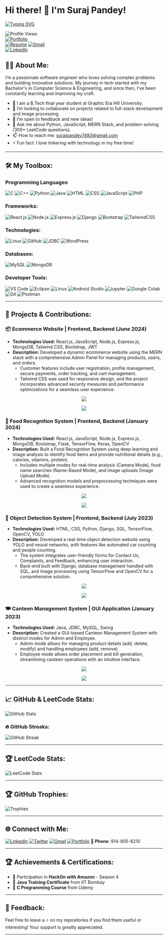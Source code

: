 # Hi there! 👋 I'm Suraj Pandey!  
[![Typing SVG](https://readme-typing-svg.herokuapp.com?font=Fira+Code&size=24&pause=1000&color=00F700&background=000000&width=915&lines=Full-Stack+Developer+skilled+in+MERN+Stack+PHP+and+Django;B.Tech+final+year+student+in+CSE+at+Graphic+Era+Hill+University
)](https://git.io/typing-svg)

![Profile Views](https://komarev.com/ghpvc/?username=spsurajpandeysp&label=PROFILE+VIEWS&style=flat-square&color=blue)  
[![Portfolio](https://img.shields.io/badge/Portfolio-Suraj%20Pandey-FF5722?style=flat-square&logo=firefox&logoColor=white)](https://surajpandey.vercel.app)  
[![Resume](https://img.shields.io/badge/Resume-Suraj%20Pandey-00A859?style=flat-square&logo=googledrive&logoColor=white)](https://drive.google.com/file/d/10pp8YuP3gk_5x6AH8YF1VTZOg7cJiooT/view?usp=sharing)
[![Gmail](https://img.shields.io/badge/Gmail-D14836?style=flat-square&logo=gmail&logoColor=white)](mailto:surajpandey7493@gmail.com)  
[![LinkedIn](https://img.shields.io/badge/-LinkedIn-0077B5?style=flat-square&logo=linkedin&logoColor=white)](https://www.linkedin.com/in/spsurajpandeysp)



## 👨‍💻 About Me:
I’m a passionate software engineer who loves solving complex problems and building innovative solutions. My journey in tech started with my Bachelor's in Computer Science & Engineering, and since then, I’ve been constantly learning and improving my craft.

- 🔭 I am a B.Tech final year student at Graphic Era Hill University.
- 👯 I’m looking to collaborate on projects related to full-stack development and image processing.
- 🤔 I’m open to feedback and new ideas!
- 💬 Ask me about Python, JavaScript, MERN Stack, and problem-solving (300+ LeetCode questions).
- 📫 How to reach me: surajpandey7493@gmail.com
- ⚡ Fun fact: I love tinkering with technology in my free time!


---

## 🛠️ My Toolbox:

### Programming Languages
![C](https://img.shields.io/badge/-C-05122A?style=flat&logo=c)
![C++](https://img.shields.io/badge/-C++-05122A?style=flat&logo=c%2B%2B)
![Python](https://img.shields.io/badge/-Python-05122A?style=flat&logo=python)
![Java](https://img.shields.io/badge/-Java-05122A?style=flat&logo=java)
![HTML](https://img.shields.io/badge/-HTML-05122A?style=flat&logo=html5)
![CSS](https://img.shields.io/badge/-CSS-05122A?style=flat&logo=css3)
![JavaScript](https://img.shields.io/badge/-JavaScript-05122A?style=flat&logo=javascript)
![PHP](https://img.shields.io/badge/-PHP-05122A?style=flat&logo=php)

### Frameworks:
![React.js](https://img.shields.io/badge/-React-05122A?style=flat&logo=react)
![Node.js](https://img.shields.io/badge/-Node.js-05122A?style=flat&logo=node.js)
![Express.js](https://img.shields.io/badge/-Express.js-05122A?style=flat&logo=express)
![Django](https://img.shields.io/badge/-Django-05122A?style=flat&logo=django)
![Bootstrap](https://img.shields.io/badge/-Bootstrap-05122A?style=flat&logo=bootstrap)
![TailwindCSS](https://img.shields.io/badge/-TailwindCSS-05122A?style=flat&logo=tailwindcss)

### Technologies:
![Linux](https://img.shields.io/badge/-Linux-05122A?style=flat&logo=linux)
![GitHub](https://img.shields.io/badge/-GitHub-05122A?style=flat&logo=github)
![JDBC](https://img.shields.io/badge/-JDBC-05122A?style=flat&logo=java)
![WordPress](https://img.shields.io/badge/-WordPress-05122A?style=flat&logo=wordpress)

### Databases:
![MySQL](https://img.shields.io/badge/-MySQL-05122A?style=flat&logo=mysql)
![MongoDB](https://img.shields.io/badge/-MongoDB-05122A?style=flat&logo=mongodb)

### Developer Tools:
![VS Code](https://img.shields.io/badge/-VS_Code-05122A?style=flat&logo=visual-studio-code)
![Eclipse](https://img.shields.io/badge/-Eclipse-05122A?style=flat&logo=eclipse)
![Linux](https://img.shields.io/badge/-Linux-05122A?style=flat&logo=linux)
![Android Studio](https://img.shields.io/badge/-Android_Studio-05122A?style=flat&logo=android-studio)
![Jupyter](https://img.shields.io/badge/-Jupyter-05122A?style=flat&logo=jupyter)
![Google Colab](https://img.shields.io/badge/-Google_Colab-05122A?style=flat&logo=google-colab)
![Git](https://img.shields.io/badge/-Git-05122A?style=flat&logo=git)
![Postman](https://img.shields.io/badge/-Postman-05122A?style=flat&logo=postman)


---

## 🚀 Projects & Contributions:

### 📦 Ecommerce Website | Frontend, Backend (June 2024)
- **Technologies Used:** React.js, JavaScript, Node.js, Express.js, MongoDB, Tailwind CSS, Bootstrap, JWT
- **Description:** Developed a dynamic ecommerce website using the MERN stack with a comprehensive Admin Panel for managing products, users, and orders. 
    - Customer features include user registration, profile management, secure payments, order tracking, and cart management.
    - Tailwind CSS was used for responsive design, and the project incorporates advanced security measures and performance optimizations for a seamless user experience.

<p align="center">
  <a href="https://github.com/spsurajpandesp/cms" target="_blank">
    <img src="https://img.shields.io/static/v1?label=GitHub&message=Explore%20Ecommerce%20Website&color=blue&style=for-the-badge&logo=github&logoColor=white">
  </a>
</p>

<p align="center">
  <img src="https://readme-typing-svg.herokuapp.com?font=Fira+Code&size=18&pause=1000&color=00F700&center=true&vCenter=true&width=450&lines=Click+to+explore+the+repository!;Don't+forget+to+leave+a+star+⭐">
</p>

### 🍔 Food Recognition System | Frontend, Backend (January 2024)
- **Technologies Used:** React.js, JavaScript, Node.js, Express.js, MongoDB, Bootstrap, Flask, TensorFlow, Keras, OpenCV
- **Description:** Built a Food Recognition System using deep learning and image analysis to identify food items and provide nutritional details (e.g., calories, vitamins, protein).
    - Includes multiple modes for real-time analysis (Camera Mode), food name searches (Name-Based Mode), and image uploads (Image Upload Mode).
    - Advanced recognition models and preprocessing techniques were used to create a seamless experience.
      
<p align="center">
  <a href="https://github.com/spsurajpandesp/cms](https://github.com/spsurajpandeysp/Food-Recognition-Website/" target="_blank">
    <img src="https://img.shields.io/static/v1?label=GitHub&message=Explore%20Food%20Reconition%20Website&color=blue&style=for-the-badge&logo=github&logoColor=white">
  </a>
</p>

<p align="center">
  <img src="https://readme-typing-svg.herokuapp.com?font=Fira+Code&size=18&pause=1000&color=00F700&center=true&vCenter=true&width=450&lines=Click+to+explore+the+repository!;Don't+forget+to+leave+a+star+⭐">
</p>

### 🚗 Object Detection System | Frontend, Backend (July 2023)
- **Technologies Used:** HTML, CSS, Python, Django, SQL, TensorFlow, OpenCV, YOLO
- **Description:** Developed a real-time object detection website using YOLO and neural networks, with features like automated car counting and people counting.
    - The system integrates user-friendly forms for Contact Us, Complaints, and Feedback, enhancing user interaction.
    - Back-end built with Django, database management handled with SQL, and image processing using TensorFlow and OpenCV for a comprehensive solution.
  
<p align="center">
  <a href="https://github.com/spsurajpandesp/cms" target="_blank">
    <img src="https://img.shields.io/static/v1?label=GitHub&message=Explore%20Object%20Detection%20System&color=blue&style=for-the-badge&logo=github&logoColor=white">
  </a>
</p>

<p align="center">
  <img src="https://readme-typing-svg.herokuapp.com?font=Fira+Code&size=18&pause=1000&color=00F700&center=true&vCenter=true&width=450&lines=Click+to+explore+the+repository!;Don't+forget+to+leave+a+star+⭐">
</p>

### 🍽️ Canteen Management System | GUI Application (January 2023)
- **Technologies Used:** Java, JDBC, MySQL, Swing
- **Description:** Created a GUI-based Canteen Management System with distinct modes for Admin and Employee.
    - Admin mode allows for managing product details (add, delete, modify) and handling employees (add, remove).
    - Employee mode allows order placement and bill generation, streamlining canteen operations with an intuitive interface.
  
<p align="center">
  <a href="https://github.com/spsurajpandeysp/Canteen-Management-System-GUI-Application" target="_blank">
    <img src="https://img.shields.io/static/v1?label=GitHub&message=Explore%20Canteen%20Management%20System&color=blue&style=for-the-badge&logo=github&logoColor=white">
  </a>
</p>

<p align="center">
  <img src="https://readme-typing-svg.herokuapp.com?font=Fira+Code&size=18&pause=1000&color=00F700&center=true&vCenter=true&width=450&lines=Click+to+explore+the+repository!;Don't+forget+to+leave+a+star+⭐">
</p>






---

## 📈 GitHub & LeetCode Stats:

![GitHub Stats](https://github-readme-stats.vercel.app/api?username=spsurajpandeysp&show_icons=true&count_private=true&hide=stars&theme=radical)

### 🔥 GitHub Streaks:

![GitHub Streak](https://github-readme-streak-stats.herokuapp.com/?user=spsurajpandeysp&theme=radical)


---

## 🏆 LeetCode Stats:
![LeetCode Stats](https://leetcard.jacoblin.cool/spsurajpandeysp?theme=dark&font=Abel&ext=activity)

---

## 🏆 GitHub Trophies:

![Trophies](https://github-profile-trophy.vercel.app/?username=spsurajpandeysp&theme=radical&column=7)

---


## 🌐 Connect with Me:
[![LinkedIn](https://img.shields.io/badge/-LinkedIn-05122A?style=flat&logo=linkedin)](https://www.linkedin.com/in/spsurajpandeysp)
[![Twitter](https://img.shields.io/badge/-Twitter-05122A?style=flat&logo=twitter)](https://twitter.com/spsurajpandeysp)
[![Gmail](https://img.shields.io/badge/-Gmail-05122A?style=flat&logo=gmail)](mailto:surajpandey7493@gmail.com)
[![Portfolio](https://img.shields.io/badge/-Portfolio-05122A?style=flat&logo=firefox)](https://surajpandey.vercel.app)
📱 **Phone**: 914-905-8210


---

## 🏆 Achievements & Certifications:
- 🏅 Participation in **HackOn with Amazon** - Season 4
- 🏅 **Java Training Certificate** from IIT Bombay
- 🏅 **C Programming Course** from Udemy

---

## 💬 Feedback:
Feel free to leave a ⭐️ on my repositories if you find them useful or interesting! Your support is greatly appreciated.

---

